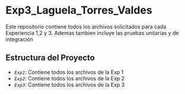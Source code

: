 # Exp3_Laguela_Torres_Valdes
Este repositorio contiene todos los archivos solicitados para cada Experiencia 1,2 y 3. Ademas tambien incluye las pruebas unitarias y de integración

## Estructura del Proyecto

* *`Exp1`*: Contiene todos los archivos de la Exp 1
* *`Exp2`*: Contiene todos los archivos de la Exp 2
* *`Exp3`*: Contiene todos los archivos de la Exp 3
